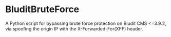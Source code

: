 # BluditBruteForce
A Python script for bypassing brute force protection on Bludit CMS <=3.9.2, via spoofing the origin IP with the X-Forwarded-For(XFF) header.
